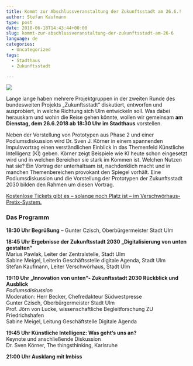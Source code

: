 ```yaml
---
title: Kommt zur Abschlussveranstaltung der Zukunftsstadt am 26.6.!
author: Stefan Kaufmann
type: post
date: 2018-06-18T14:43:44+00:00
slug: kommt-zur-abschlussveranstaltung-der-zukunftsstadt-am-26-6
language: de
categories:
  - Uncategorized
tags:
  - Stadthaus
  - Zukunftsstadt

---
```

![](/wp-content/uploads/2018/06/zukunftsstadt_abschlussveranstaltung.jpg)

Lange lange haben mehrere Projektgruppen in der zweiten Runde des bundesweiten Projekts „Zukunftsstadt“ diskutiert, entworfen und ausprobiert, in welche Richtung sich Ulm entwickeln soll. Was dabei herauskam und wohin die Reise gehen könnte, wollen wir gemeinsam **am Dienstag, dem 26.6.2018 ab 18:30 Uhr im Stadthaus** vorstellen.

Neben der Vorstellung von Prototypen aus Phase 2 und einer Podiumsdiskussion wird Dr. Sven J. Körner in einem spannenden Impulsvortrag einen verständlichen Einblick in das Themenfeld Künstliche Intelligenz (KI) geben. Körner zeigt Beispiele wie KI heute schon eingesetzt wird und in welchen Bereichen sie stark im Kommen ist. Welchen Nutzen hat sie? Ein Vortrag der unterhaltsam ist, nachdenklich macht und in manchen Themenbereichen provokant den Spiegel vorhält. Eine Podiumsdiskussion und die Vorstellung der Prototypen der Zukunftsstadt 2030 bilden den Rahmen um diesen Vortrag.

[Kostenlose Tickets gibt es – solange noch Platz ist – im Verschwörhaus-Pretix-System.][1]

<!--more-->

### Das Programm

**18:30 Uhr Begrüßung** – Gunter Czisch, Oberbürgermeister Stadt Ulm  

**18:45 Uhr Ergebnisse der Zukunftsstadt 2030 &#8222;Digitalisierung von unten gestalten&#8220;**  
Marius Pawlak, Leiter der Zentralstelle, Stadt Ulm  
Sabine Meigel, Leiterin Geschäftsstelle digitale Agenda, Stadt Ulm  
Stefan Kaufmann, Leiter Verschwörhaus, Stadt Ulm

**19:10 Uhr &#8222;Innovation von unten&#8220;- Zukunftsstadt 2030 Rückblick und Ausblick**  
_Podiumsdiskussion_  
Moderation: Herr Becker, Chefredakteur Südwestpresse  
Gunter Czisch, Oberbürgermeister Stadt Ulm  
Prof. Jörn von Lucke, wissenschaftliche Begleitforschung ZU Friedrichshafen  
Sabine Meigel, Leitung Geschäftstelle Digitale Agenda

**19:45 Uhr Künstliche Intelligenz: Was geht‘s uns an?**  
Keynote und anschließende Diskussion  
Dr. Sven Körner, The thingsthinking, Karlsruhe

**21:00 Uhr Ausklang mit Imbiss**

 [1]: https://tickets.temporaerhaus.de/ulm/zstab/
